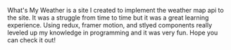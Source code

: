 What's My Weather is a site I created to implement the weather map api to the site. It was a struggle from time to time but it was a great learning experience.
Using redux, framer motion, and stlyed components really leveled up my knowledge in programming and it was very fun. Hope you can check it out!
